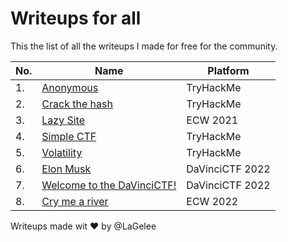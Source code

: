 # Writeups for all

This the list of all the writeups I made for free for the community.

|No.|Name|Platform|
|---|----|--------|
|1.|[Anonymous](https://github.com/LaGelee/Writeups-for-all/blob/main/TryHackMe/THM_Anonymous_CTF_WRITEUP.md)|TryHackMe|
|2.|[Crack the hash](https://github.com/LaGelee/Writeups-for-all/blob/main/TryHackMe/THM_Crack_the_hash_CHALLENGE_WRITEUP.md)|TryHackMe|
|3.|[Lazy Site](https://github.com/LaGelee/Writeups-for-all/tree/main/ECW%202021/Lazy%20Site.md)|ECW 2021|
|4.|[Simple CTF](https://github.com/LaGelee/Writeups-for-all/blob/main/TryHackMe/THM_Simple_CTF_CTF_WRITEUP.md)|TryHackMe|
|5.|[Volatility](https://github.com/LaGelee/Writeups-for-all/blob/main/TryHackMe/THM_Volatility_WALKTHROUGH_WRITEUP.md)|TryHackMe|
|6.|[Elon Musk](https://github.com/LaGelee/Writeups-for-all/blob/main/DaVinciCTF%202022/OSINT/Elon%20Musk.md)|DaVinciCTF 2022|
|7.|[Welcome to the DaVinciCTF!](https://github.com/LaGelee/Writeups-for-all/blob/main/DaVinciCTF%202022/OSINT/Welcome%20to%20the%20DaVinciCTF!.md)|DaVinciCTF 2022|
|8.|[Cry me a river](https://github.com/LaGelee/Writeups-for-all/tree/main/ECW%202022/Network/cry%20me%20a%20river.md)|ECW 2022|

Writeups made wit :heart: by @LaGelee
